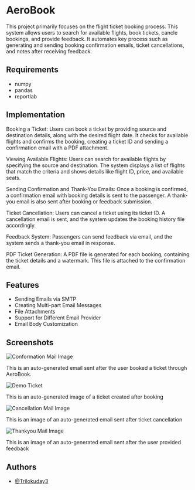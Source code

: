 
# AeroBook

This project primarily focuses on the flight ticket booking process. This system allows users to search for available flights, book tickets, cancle bookings, and provide feedback. It automates key process such as generating and sending booking confirmation emails, ticket cancellations, and notes after receiving feedback.


## Requirements 
- numpy
- pandas
- reportlab

## Implementation
Booking a Ticket: Users can book a ticket by providing source and destination details, along with the desired flight date. It checks for available flights and confirms the booking, creating a ticket ID and sending a confirmation email with a PDF attachment.

Viewing Available Flights: Users can search for available flights by specifying the source and destination. The system displays a list of flights that match the criteria and shows details like flight ID, price, and available seats.

Sending Confirmation and Thank-You Emails: Once a booking is confirmed, a confirmation email with booking details is sent to the passenger. A thank-you email is also sent after booking or feedback submission.

Ticket Cancellation: Users can cancel a ticket using its ticket ID. A cancellation email is sent, and the system updates the booking history file accordingly.

Feedback System: Passengers can send feedback via email, and the system sends a thank-you email in response.

PDF Ticket Generation: A PDF file is generated for each booking, containing the ticket details and a watermark. This file is attached to the confirmation email.
## Features

- Sending Emails via SMTP
- Creating Multi-part Email Messages
- File Attachments
- Support for Different Email Provider
- Email Body Customization


## Screenshots

![Conformation Mail Image](https://github.com/Trilokuday3/AeroBoook/blob/main/AeroBook/Confirm_Image.jpg)

This is an auto-generated email sent after the user booked a ticket through AeroBook.



![Demo Ticket](https://github.com/Trilokuday3/AeroBoook/blob/main/AeroBook/img.jpg)

This is an auto-generated image of a ticket created after booking



![Cancellation Mail Image](https://github.com/Trilokuday3/AeroBoook/blob/main/AeroBook/Cancellation_Image.jpg)
 
This is an image of an auto-generated email sent after ticket cancellation



![Thankyou Mail Image](https://github.com/Trilokuday3/AeroBoook/blob/main/AeroBook/Feed_Back_Img.jpg)

This is an image of an auto-generated email sent after the user provided feedback
## Authors

- [@Trilokuday3](https://github.com/Trilokuday3)





